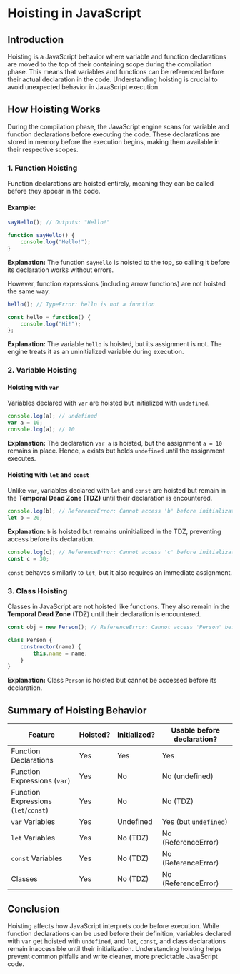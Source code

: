 # Hoisting in JavaScript

## Introduction
Hoisting is a JavaScript behavior where variable and function declarations are moved to the top of their containing scope during the compilation phase. This means that variables and functions can be referenced before their actual declaration in the code. Understanding hoisting is crucial to avoid unexpected behavior in JavaScript execution.

## How Hoisting Works
During the compilation phase, the JavaScript engine scans for variable and function declarations before executing the code. These declarations are stored in memory before the execution begins, making them available in their respective scopes.

### 1. **Function Hoisting**
Function declarations are hoisted entirely, meaning they can be called before they appear in the code.

#### Example:
```javascript
sayHello(); // Outputs: "Hello!"

function sayHello() {
    console.log("Hello!");
}
```
**Explanation:** The function `sayHello` is hoisted to the top, so calling it before its declaration works without errors.

However, function expressions (including arrow functions) are not hoisted the same way.

```javascript
hello(); // TypeError: hello is not a function

const hello = function() {
    console.log("Hi!");
};
```
**Explanation:** The variable `hello` is hoisted, but its assignment is not. The engine treats it as an uninitialized variable during execution.

### 2. **Variable Hoisting**
#### **Hoisting with `var`**
Variables declared with `var` are hoisted but initialized with `undefined`.

```javascript
console.log(a); // undefined
var a = 10;
console.log(a); // 10
```
**Explanation:** The declaration `var a` is hoisted, but the assignment `a = 10` remains in place. Hence, `a` exists but holds `undefined` until the assignment executes.

#### **Hoisting with `let` and `const`**
Unlike `var`, variables declared with `let` and `const` are hoisted but remain in the **Temporal Dead Zone (TDZ)** until their declaration is encountered.

```javascript
console.log(b); // ReferenceError: Cannot access 'b' before initialization
let b = 20;
```
**Explanation:** `b` is hoisted but remains uninitialized in the TDZ, preventing access before its declaration.

```javascript
console.log(c); // ReferenceError: Cannot access 'c' before initialization
const c = 30;
```
`const` behaves similarly to `let`, but it also requires an immediate assignment.

### 3. **Class Hoisting**
Classes in JavaScript are not hoisted like functions. They also remain in the **Temporal Dead Zone** (TDZ) until their declaration is encountered.

```javascript
const obj = new Person(); // ReferenceError: Cannot access 'Person' before initialization

class Person {
    constructor(name) {
        this.name = name;
    }
}
```
**Explanation:** Class `Person` is hoisted but cannot be accessed before its declaration.

## Summary of Hoisting Behavior
| Feature | Hoisted? | Initialized? | Usable before declaration? |
|---------|---------|--------------|----------------------------|
| Function Declarations | Yes | Yes | Yes |
| Function Expressions (`var`) | Yes | No | No (undefined) |
| Function Expressions (`let`/`const`) | Yes | No | No (TDZ) |
| `var` Variables | Yes | Undefined | Yes (but `undefined`) |
| `let` Variables | Yes | No (TDZ) | No (ReferenceError) |
| `const` Variables | Yes | No (TDZ) | No (ReferenceError) |
| Classes | Yes | No (TDZ) | No (ReferenceError) |

## Conclusion
Hoisting affects how JavaScript interprets code before execution. While function declarations can be used before their definition, variables declared with `var` get hoisted with `undefined`, and `let`, `const`, and class declarations remain inaccessible until their initialization. Understanding hoisting helps prevent common pitfalls and write cleaner, more predictable JavaScript code.
